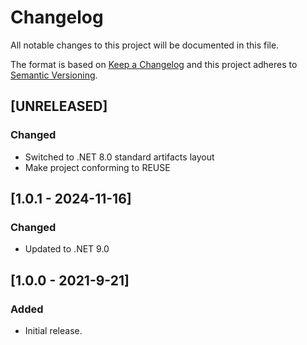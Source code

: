 <!--
  SPDX-FileCopyrightText: © 2021 Victor Derks
  SPDX-License-Identifier: MIT
-->

# Changelog

All notable changes to this project will be documented in this file.

The format is based on [Keep a Changelog](http://keepachangelog.com/) and this project adheres to [Semantic Versioning](http://semver.org/).

## [UNRELEASED]

### Changed

- Switched to .NET 8.0 standard artifacts layout
- Make project conforming to REUSE

## [1.0.1 - 2024-11-16]

### Changed

- Updated to .NET 9.0

## [1.0.0 - 2021-9-21]

### Added

- Initial release.
